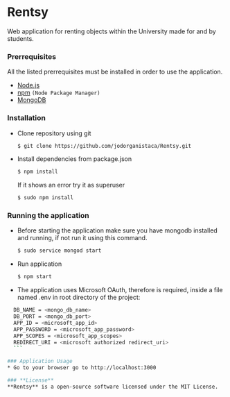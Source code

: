 # Rentsy
Web application for renting objects within the University made for and by students.

### Prerrequisites
All the listed prerrequisites must be installed in order to use the application. 
* <a href="https://nodejs.org/en/">Node.js</a>
* <a href="https://www.npmjs.com/get-npm">npm</a> `(Node Package Manager)`
* <a href="https://www.mongodb.com/download-center">MongoDB</a> 

### Installation
* Clone repository using git
    ```bash
    $ git clone https://github.com/jodorganistaca/Rentsy.git
    ```

* Install dependencies from package.json
    ```bash
    $ npm install
    ```
    If it shows an error try it as superuser
    ```bash
    $ sudo npm install
    ```

### Running the application
* Before starting the application make sure you have mongodb installed and running, if not run it using this command.
    ``` bash
    $ sudo service mongod start
    ```
* Run application
    ``` bash
    $ npm start
    ```
 * The application uses Microsoft OAuth, therefore is required, inside a file named .env in root directory of the project:
  ``` bash
    DB_NAME = <mongo_db_name>
    DB_PORT = <mongo_db_port>
    APP_ID = <microsoft_app_id>
    APP_PASSWORD = <microsoft_app_password>
    APP_SCOPES = <microsoft_app_scopes>
    REDIRECT_URI = <microsoft authorized redirect_uri>
    ```

### Application Usage
* Go to your browser go to http://localhost:3000

### **License**
**Rentsy** is a open-source software licensed under the MIT License.
